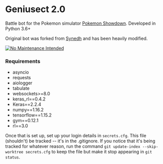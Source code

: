 # Geniusect 2.0

Battle bot for the Pokemon simulator [Pokemon Showdown](http://pokemonshowdown.com). Developed in Python 3.6+

Original bot was forked from [Synedh](https://github.com/Synedh/showdown-battle-bot) and has been heavily modified.

[![No Maintenance Intended](http://unmaintained.tech/badge.svg)](http://unmaintained.tech/)

### Requirements
- asyncio
- requests
- aiologger
- tabulate
- websockets>=8.0
- keras_rl==0.4.2
- Keras==2.2.4
- numpy==1.16.2
- tensorflow==1.15.2
- gym==0.12.1
- rl==3.0

Once that is set up, set up your login details in `secrets.cfg`. This file (shouldn't) be tracked -- it's in the .gitignore. If you notice that it's being tracked for whatever reason, run the command `git update-index --skip-worktree secrets.cfg` to keep the file but make it stop appearing in `git status`.
